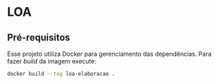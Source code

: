 # LOA

## Pré-requisitos

Esse projeto utiliza Docker para gerenciamento das dependências. Para fazer _build_  da imagem execute:

```bash
docker build --tag loa-elaboracao .
```
